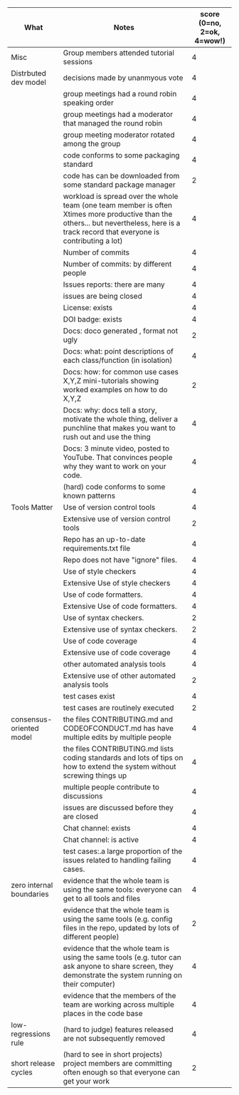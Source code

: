 |What | Notes | score (0=no, 2=ok, 4=wow!)|
|-----|-------|---------------------------|
|Misc|Group members attended tutorial sessions|4|
|Distrbuted dev model|	decisions made by unanmyous vote|4|
||group meetings had a round robin speaking order	|4|
||group meetings had a moderator that managed the round robin	|4|
||group meeting moderator rotated among the group	|4|
||code conforms to some packaging standard	|4|
||code has can be downloaded from some standard package manager	|2|
||workload is spread over the whole team (one team member is often Xtimes more productive than the others... but nevertheless, here is a track record that everyone is contributing a lot)	|4|
||Number of commits	|4|
||Number of commits: by different people	|4|
||Issues reports: there are many	|4|
||issues are being closed	|4|
||License: exists	|4|
||DOI badge: exists	|4|
||Docs: doco generated , format not ugly	|2|
||Docs: what: point descriptions of each class/function (in isolation)	|4|
||Docs: how: for common use cases X,Y,Z mini-tutorials showing worked examples on how to do X,Y,Z	|2|
||Docs: why: docs tell a story, motivate the whole thing, deliver a punchline that makes you want to rush out and use the thing	|4|
||Docs: 3 minute video, posted to YouTube. That convinces people why they want to work on your code.	|4|
||(hard) code conforms to some known patterns	|4|
|Tools Matter|	Use of version control tools	|4|
||Extensive use of version control tools	|2|
||Repo has an up-to-date requirements.txt file	|4|
||Repo does not have "ignore" files.	|4|
||Use of style checkers	|4|
||Extensive Use of style checkers	|4|
||Use of code formatters.	|4|
||Extensive Use of code formatters.	|4|
||Use of syntax checkers.	|2|
||Extensive use of syntax checkers.	|2|
||Use of code coverage	|4|
||Extensive use of code coverage	|4|
||other automated analysis tools	|4|
||Extensive use of other automated analysis tools	|2|
||test cases exist	|4|
||test cases are routinely executed	|2|
|consensus-oriented model|	the files CONTRIBUTING.md and CODEOFCONDUCT.md has have multiple edits by multiple people	|4|
||the files CONTRIBUTING.md lists coding standards and lots of tips on how to extend the system without screwing things up	|4|
||multiple people contribute to discussions	|4|
||issues are discussed before they are closed	|4|
||Chat channel: exists	|4|
||Chat channel: is active	|4|
||test cases:.a large proportion of the issues related to handling failing cases.	|4|
|zero internal boundaries|	evidence that the whole team is using the same tools: everyone can get to all tools and files	|4|
||evidence that the whole team is using the same tools (e.g. config files in the repo, updated by lots of different people)	|2|
||evidence that the whole team is using the same tools (e.g. tutor can ask anyone to share screen, they demonstrate the system running on their computer)	|4|
||evidence that the members of the team are working across multiple places in the code base|4|	
|low-regressions rule	|(hard to judge) features released are not subsequently removed	|4|
|short release cycles	|(hard to see in short projects) project members are committing often enough so that everyone can get your work	|2|
